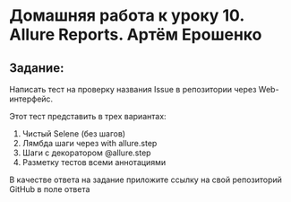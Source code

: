 # Домашняя работа к уроку 10. Allure Reports. Артём Ерошенко

## Задание:

Написать тест на проверку названия Issue в репозитории через Web-интерфейс.


Этот тест представить в трех вариантах:

1. Чистый Selene (без шагов)
2. Лямбда шаги через with allure.step
3. Шаги с декоратором @allure.step
4. Разметку тестов всеми аннотациями

В качестве ответа на задание приложите ссылку на свой репозиторий GitHub в поле ответа